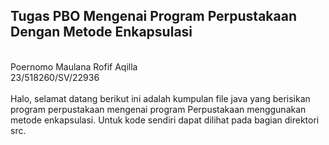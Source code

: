 <h2>Tugas PBO Mengenai Program Perpustakaan Dengan Metode Enkapsulasi</h2>
</br>
Poernomo Maulana Rofif Aqilla
</br>
23/518260/SV/22936
</br></br>
Halo, selamat datang berikut ini adalah kumpulan file java yang berisikan program perpustakaan mengenai program Perpustakaan menggunakan metode enkapsulasi. Untuk kode sendiri dapat dilihat pada bagian direktori src.
